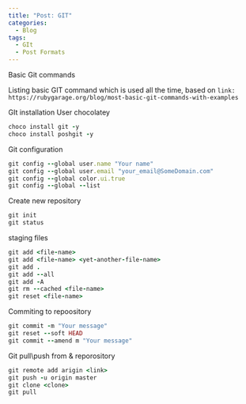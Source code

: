 ```yaml
---
title: "Post: GIT"
categories:
  - Blog
tags:
  - GIt
  - Post Formats
---
```


Basic Git commands

Listing basic GIT command which is used all the time, based on `link: https://rubygarage.org/blog/most-basic-git-commands-with-examples`

GIt installation
User chocolatey

```ruby
choco install git -y
choco install poshgit -y
```

Git configuration

```ruby
git config --global user.name "Your name"
git config --global user.email "your_email@SomeDomain.com"
git config --global color.ui.true
git config --global --list
```

Create new repository

```ruby
git init
git status
```

staging files

```ruby
git add <file-name>
git add <file-name> <yet-another-file-name>
git add .
git add --all
git add -A
git rm --cached <file-name>
git reset <file-name>
```

Commiting to repoository

```ruby
git commit -m "Your message"
git reset --soft HEAD
git commit --amend m "Your message"
```

Git pull\push from & reporository

```ruby
git remote add arigin <link>
git push -u origin master
git clone <clone>
git pull
```
